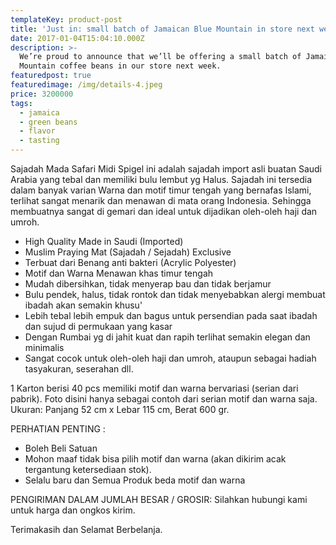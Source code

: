 ```yaml
---
templateKey: product-post
title: 'Just in: small batch of Jamaican Blue Mountain in store next week'
date: 2017-01-04T15:04:10.000Z
description: >-
  We’re proud to announce that we’ll be offering a small batch of Jamaica Blue
  Mountain coffee beans in our store next week.
featuredpost: true
featuredimage: /img/details-4.jpeg
price: 3200000
tags:
  - jamaica
  - green beans
  - flavor
  - tasting
---
```


Sajadah Mada Safari Midi Spigel ini adalah sajadah import asli buatan Saudi Arabia yang tebal dan memiliki bulu lembut yg Halus. Sajadah ini tersedia dalam banyak varian Warna dan motif timur tengah yang bernafas Islami, terlihat sangat menarik dan menawan di mata orang Indonesia. Sehingga membuatnya sangat di gemari dan ideal untuk dijadikan oleh-oleh haji dan umroh.


- High Quality Made in Saudi (Imported)
- Muslim Praying Mat (Sajadah / Sejadah) Exclusive
- Terbuat dari Benang anti bakteri (Acrylic Polyester)
- Motif dan Warna Menawan khas timur tengah
- Mudah dibersihkan, tidak menyerap bau dan tidak berjamur
- Bulu pendek, halus, tidak rontok dan tidak menyebabkan alergi membuat ibadah akan semakin khusu'
- Lebih tebal lebih empuk dan bagus untuk persendian pada saat ibadah dan sujud di permukaan yang kasar
- Dengan Rumbai yg di jahit kuat dan rapih terlihat semakin elegan dan minimalis
- Sangat cocok untuk oleh-oleh haji dan umroh, ataupun sebagai hadiah tasyakuran, seserahan dll.

1 Karton berisi 40 pcs memiliki motif dan warna bervariasi (serian dari pabrik). Foto disini hanya sebagai contoh dari serian motif dan warna saja.
Ukuran: Panjang 52 cm x Lebar 115 cm, Berat 600 gr.


PERHATIAN PENTING :
* Boleh Beli Satuan
* Mohon maaf tidak bisa pilih motif dan warna (akan dikirim acak tergantung ketersediaan stok).
* Selalu baru dan Semua Produk beda motif dan warna

PENGIRIMAN DALAM JUMLAH BESAR / GROSIR:
Silahkan hubungi kami untuk harga dan ongkos kirim.

Terimakasih dan Selamat Berbelanja.

